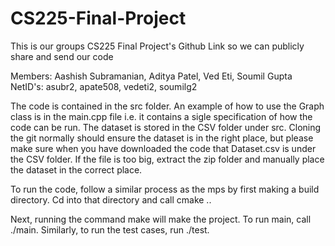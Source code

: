 # CS225-Final-Project
This is our groups CS225 Final Project's Github Link so we can publicly share and send our code

Members: Aashish Subramanian, Aditya Patel, Ved Eti, Soumil Gupta
NetID's: asubr2, apate508, vedeti2, soumilg2

The code is contained in the src folder. An example of how to use the Graph class is in the main.cpp file i.e. it contains a sigle specification of how the code can be run. The dataset is stored in the CSV folder under src. Cloning the git normally should ensure the dataset is in the right place, but please make sure when you have downloaded the code that Dataset.csv is under the CSV folder. If the file is too big, extract the zip folder and manually place the dataset in the correct place.

To run the code, follow a similar process as the mps by first making a build directory. Cd into that directory and call cmake .. 

Next, running the command make will make the project. To run main, call ./main. Similarly, to run the test cases, run ./test. 
